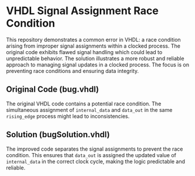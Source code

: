 # VHDL Signal Assignment Race Condition
This repository demonstrates a common error in VHDL: a race condition arising from improper signal assignments within a clocked process.  The original code exhibits flawed signal handling which could lead to unpredictable behavior. The solution illustrates a more robust and reliable approach to managing signal updates in a clocked process.  The focus is on preventing race conditions and ensuring data integrity.

## Original Code (bug.vhdl)
The original VHDL code contains a potential race condition. The simultaneous assignment of `internal_data` and `data_out` in the same `rising_edge` process might lead to inconsistencies. 

## Solution (bugSolution.vhdl)
The improved code separates the signal assignments to prevent the race condition.  This ensures that `data_out` is assigned the updated value of `internal_data` in the correct clock cycle, making the logic predictable and reliable.